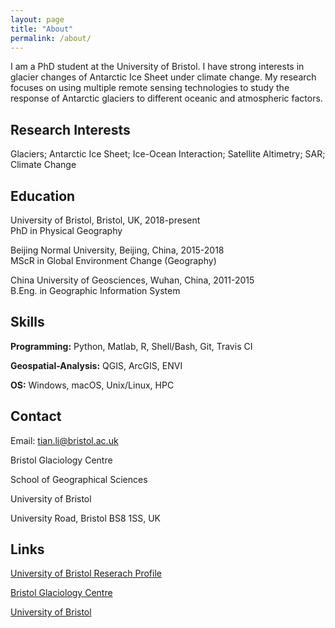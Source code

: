```yaml
---
layout: page
title: "About"
permalink: /about/
---
```


I am a PhD student at the University of Bristol. I have strong interests in glacier changes of Antarctic Ice Sheet under climate change. My research focuses on using multiple remote sensing technologies to study the response of Antarctic glaciers to different oceanic and atmospheric factors.

## Research Interests
Glaciers;  Antarctic Ice Sheet;  Ice-Ocean Interaction;  Satellite Altimetry;  SAR;  Climate Change

## Education

University of Bristol, Bristol, UK, 2018-present<br>
PhD in Physical Geography

Beijing Normal University, Beijing, China, 2015-2018<br>
MScR in Global Environment Change (Geography)

China University of Geosciences, Wuhan, China, 2011-2015<br>
B.Eng. in Geographic Information System

## Skills
**Programming:** Python, Matlab, R, Shell/Bash, Git, Travis CI

**Geospatial-Analysis:** QGIS, ArcGIS, ENVI

**OS:** Windows, macOS, Unix/Linux, HPC

## Contact

Email: tian.li@bristol.ac.uk

Bristol Glaciology Centre

School of Geographical Sciences

University of Bristol

University Road, Bristol BS8 1SS, UK

## Links

[University of Bristol Reserach Profile](https://research-information.bris.ac.uk/en/persons/tian-li)

[Bristol Glaciology Centre](http://www.bristol.ac.uk/geography/research/bgc/)

[University of Bristol](https://www.bristol.ac.uk/)
